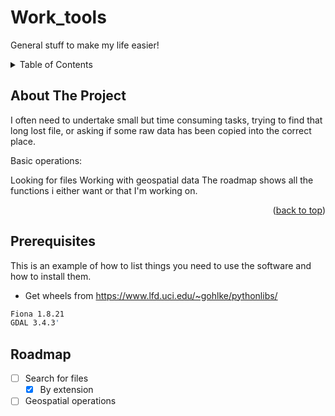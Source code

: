 # Work_tools
<a name="readme-top"></a>
General stuff to make my life easier!

<!-- TABLE OF CONTENTS -->
<details>
  <summary>Table of Contents</summary>
  <ol>
    <li>
      <a href="#about-the-project">About The Project</a>
      <ul>
        <li><a href="#built-with">Built With</a></li>
      </ul>
    </li>
    <li>
      <a href="#getting-started">Getting Started</a>
      <ul>
        <li><a href="#prerequisites">Prerequisites</a></li>
        <li><a href="#installation">Installation</a></li>
      </ul>
    </li>
    <li><a href="#usage">Usage</a></li>
    <li><a href="#roadmap">Roadmap</a></li>
    <li><a href="#contributing">Contributing</a></li>
    <li><a href="#license">License</a></li>
    <li><a href="#contact">Contact</a></li>
    <li><a href="#acknowledgments">Acknowledgments</a></li>
  </ol>
</details>


<!-- ABOUT THE PROJECT -->
## About The Project
I often need to undertake small but time consuming tasks, trying to find that long lost file, or asking if some raw data has been copied into the correct place.

Basic operations:

Looking for files
Working with geospatial data
The roadmap shows all the functions i either want or that I'm working on.


<p align="right">(<a href="#readme-top">back to top</a>)</p>

## Prerequisites
This is an example of how to list things you need to use the software and how to install them.

* Get wheels from https://www.lfd.uci.edu/~gohlke/pythonlibs/

```sh
Fiona 1.8.21
GDAL 3.4.3'
```
## Roadmap

 - [ ] Search for files 
   - [X] By extension
 - [ ] Geospatial operations

